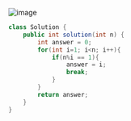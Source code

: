 ![image](https://user-images.githubusercontent.com/64088250/186335914-9b32e271-3186-43c7-b7c4-ae21aac1165d.png)

```java
class Solution {
    public int solution(int n) {
        int answer = 0;
        for(int i=1; i<n; i++){
            if(n%i == 1){
                answer = i;
                break;
            }
        }
        return answer;
    }
}
```

